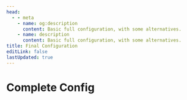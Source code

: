 ```yaml
---
head:
  - - meta
    - name: og:description
      content: Basic full configuration, with some alternatives.
    - name: description
      content: Basic full configuration, with some alternatives.
title: Final Configuration
editLink: false
lastUpdated: true
---
```

# Complete Config
